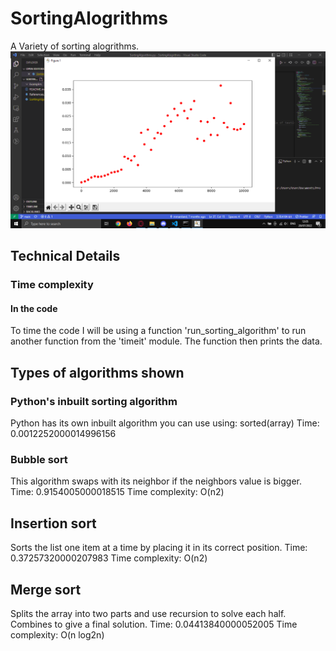 # SortingAlogrithms
A Variety of sorting alogrithms.
![](Examples/CodeRunning.png)

## Technical Details

### Time complexity

#### In the code
To time the code I will be using a function 'run_sorting_algorithm' to run another function from the 'timeit' module. The function then prints the data.

## Types of algorithms shown

### Python's inbuilt sorting algorithm
Python has its own inbuilt algorithm you can use using:
sorted(array)
Time: 0.0012252000014996156

### Bubble sort
This algorithm swaps with its neighbor if the neighbors value is bigger.
Time: 0.9154005000018515
Time complexity: O(n2)

## Insertion sort
Sorts the list one item at a time by placing it in its correct position.
Time: 0.37257320000207983
Time complexity: O(n2)

## Merge sort
Splits the array into two parts and use recursion to solve each half.
Combines to give a final solution.
Time: 0.04413840000052005
Time complexity: O(n log2n)